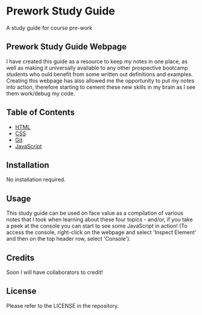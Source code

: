 # Prework Study Guide
A study guide for course pre-work

## Prework Study Guide Webpage
I have created this guide as a resource to keep my notes in one place, as well as making it universally available to any other prospective bootcamp students who ould benefit from some written out definitions and examples. Creating this webpage has also allowed me the opportunity to put my notes into action, therefore starting to cement these new skills in my brain as I see them work/debug my code. 

## Table of Contents 

- [HTML](#HTML)
- [CSS](#CSS)
- [Git](#Git)
- [JavaScript](#JavaScript)

## Installation

No installation required.

## Usage

This study guide can be used on face value as a compilation of various notes that I took when learning about these four topics - and/or, if you take a peek at the console you can start to see some JavaScript in action! (To access the console, right-click on the webpage and select 'Inspect Element' and then on the top header row, select 'Console').

## Credits

Soon I will have collaborators to credit!

## License

Please refer to the LICENSE in the repository.
